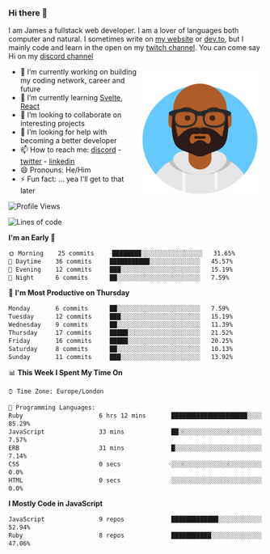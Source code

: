 ### Hi there 👋

I am James a fullstack web developer. I am a lover of languages both computer and natural. I sometimes write on [my website](https://jdhall.dev) or [dev.to](https://dev.to/zefur), but I mainly code and learn in the open on my [twitch channel](https://www.twitch.com/jozuhito). You can come say Hi on my [discord channel](https://discord.gg/sWEHvsBw)



<img align="right" height="250" width="250"  src="/assets/avataaars.png" />

  

- 🔭 I’m currently working on building my coding network, career and future
- 🌱 I’m currently learning [Svelte](https://svelte.dev), [React](https://reactjs.org)
- 👯 I’m looking to collaborate on interesting projects
- 🤔 I’m looking for help with becoming a better developer
- 📫 How to reach me: [discord](https://discord.gg/sWEHvsBw)
                      - [twitter](twitter.com/zefur)
                      - [linkedin](https://linkedin.com/in/j-d-hall)
- 😄 Pronouns: He/Him
- ⚡ Fun fact: ... yea I'll get to that later

 
<!-- BLOG-POST-LIST:START -->

<!-- BLOG-POST-LIST:END -->

<!--START_SECTION:waka-->
![Profile Views](http://img.shields.io/badge/Profile%20Views-20-blue)

![Lines of code](https://img.shields.io/badge/From%20Hello%20World%20I%27ve%20Written-88570%20lines%20of%20code-blue)

**I'm an Early 🐤** 

```text
🌞 Morning    25 commits     ████████░░░░░░░░░░░░░░░░░   31.65% 
🌆 Daytime    36 commits     ███████████░░░░░░░░░░░░░░   45.57% 
🌃 Evening    12 commits     ███░░░░░░░░░░░░░░░░░░░░░░   15.19% 
🌙 Night      6 commits      ██░░░░░░░░░░░░░░░░░░░░░░░   7.59%

```
📅 **I'm Most Productive on Thursday** 

```text
Monday       6 commits      ██░░░░░░░░░░░░░░░░░░░░░░░   7.59% 
Tuesday      12 commits     ███░░░░░░░░░░░░░░░░░░░░░░   15.19% 
Wednesday    9 commits      ██░░░░░░░░░░░░░░░░░░░░░░░   11.39% 
Thursday     17 commits     █████░░░░░░░░░░░░░░░░░░░░   21.52% 
Friday       16 commits     █████░░░░░░░░░░░░░░░░░░░░   20.25% 
Saturday     8 commits      ██░░░░░░░░░░░░░░░░░░░░░░░   10.13% 
Sunday       11 commits     ███░░░░░░░░░░░░░░░░░░░░░░   13.92%

```


📊 **This Week I Spent My Time On** 

```text
⌚︎ Time Zone: Europe/London

💬 Programming Languages: 
Ruby                     6 hrs 12 mins       █████████████████████░░░░   85.29% 
JavaScript               33 mins             ██░░░░░░░░░░░░░░░░░░░░░░░   7.57% 
ERB                      31 mins             █░░░░░░░░░░░░░░░░░░░░░░░░   7.14% 
CSS                      0 secs              ░░░░░░░░░░░░░░░░░░░░░░░░░   0.0% 
HTML                     0 secs              ░░░░░░░░░░░░░░░░░░░░░░░░░   0.0%

```

**I Mostly Code in JavaScript** 

```text
JavaScript               9 repos             █████████████░░░░░░░░░░░░   52.94% 
Ruby                     8 repos             ███████████░░░░░░░░░░░░░░   47.06%

```



<!--END_SECTION:waka-->
